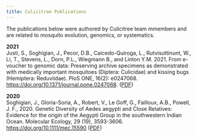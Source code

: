 ```yaml
---
title: Culicitree Publications
---
```


The publications below were authored by Culicitree team mmembers and are related to mosquito evolution, genomics, or systematics.  
  
**2021**  
Justi, S., Soghigian, J., Pecor, D.B., Caicedo-Quiroga, L., Rutvisuttinunt, W., Li, T., Stevens, L., Dorn, P.L., 
Wiegmann B., and Linton Y.M. 2021. From e-voucher to genomic data: Preserving archive specimens as demonstrated with medically important mosquitoes (Diptera: Culicidae) and kissing bugs (Hemiptera: Reduviidae). PloS ONE, 16(2): e0247068. https://doi.org/10.1371/journal.pone.0247068. ([PDF](https://journals.plos.org/plosone/article/file?id=10.1371/journal.pone.0247068&type=printable))

**2020**  
Soghigian, J., Gloria-Soria, A., Robert, V., Le Goff, G., Failloux, A.B., Powell, J. F., 2020. Genetic Diversity of 
Aedes aegypti and Close Relatives: Evidence for the origin of the Aegypti Group in the southwestern Indian Ocean. Molecular Ecology, 29 (19), 3593-3606. https://doi.org/10.1111/mec.15590 ([PDF](https://onlinelibrary.wiley.com/doi/pdfdirect/10.1111/mec.15590))
